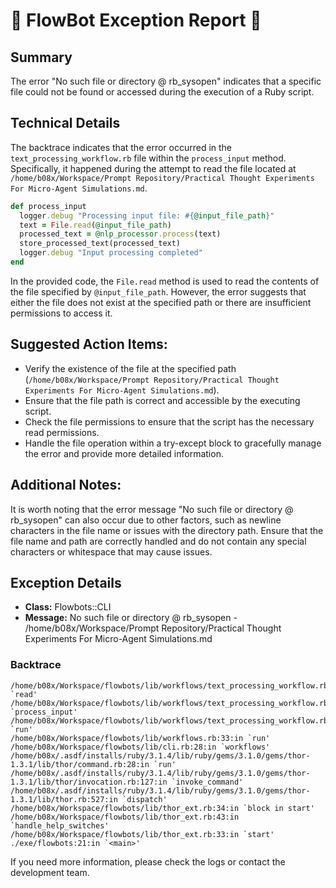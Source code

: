 # 🤖 FlowBot Exception Report 🤖


## Summary
The error "No such file or directory @ rb_sysopen" indicates that a specific file could not be found or accessed during the execution of a Ruby script.

## Technical Details
The backtrace indicates that the error occurred in the `text_processing_workflow.rb` file within the `process_input` method. Specifically, it happened during the attempt to read the file located at `/home/b08x/Workspace/Prompt Repository/Practical Thought Experiments For Micro-Agent Simulations.md`.

```ruby
def process_input
  logger.debug "Processing input file: #{@input_file_path}"
  text = File.read(@input_file_path)
  processed_text = @nlp_processor.process(text)
  store_processed_text(processed_text)
  logger.debug "Input processing completed"
end
```

In the provided code, the `File.read` method is used to read the contents of the file specified by `@input_file_path`. However, the error suggests that either the file does not exist at the specified path or there are insufficient permissions to access it.

## Suggested Action Items:
- Verify the existence of the file at the specified path (`/home/b08x/Workspace/Prompt Repository/Practical Thought Experiments For Micro-Agent Simulations.md`).
- Ensure that the file path is correct and accessible by the executing script.
- Check the file permissions to ensure that the script has the necessary read permissions.
- Handle the file operation within a try-except block to gracefully manage the error and provide more detailed information.

## Additional Notes:
It is worth noting that the error message "No such file or directory @ rb_sysopen" can also occur due to other factors, such as newline characters in the file name or issues with the directory path. Ensure that the file name and path are correctly handled and do not contain any special characters or whitespace that may cause issues.


## Exception Details

- **Class:** Flowbots::CLI
- **Message:** No such file or directory @ rb_sysopen - /home/b08x/Workspace/Prompt Repository/Practical Thought Experiments For Micro-Agent Simulations.md


### Backtrace

```
/home/b08x/Workspace/flowbots/lib/workflows/text_processing_workflow.rb:55:in `read'
/home/b08x/Workspace/flowbots/lib/workflows/text_processing_workflow.rb:55:in `process_input'
/home/b08x/Workspace/flowbots/lib/workflows/text_processing_workflow.rb:24:in `run'
/home/b08x/Workspace/flowbots/lib/workflows.rb:33:in `run'
/home/b08x/Workspace/flowbots/lib/cli.rb:28:in `workflows'
/home/b08x/.asdf/installs/ruby/3.1.4/lib/ruby/gems/3.1.0/gems/thor-1.3.1/lib/thor/command.rb:28:in `run'
/home/b08x/.asdf/installs/ruby/3.1.4/lib/ruby/gems/3.1.0/gems/thor-1.3.1/lib/thor/invocation.rb:127:in `invoke_command'
/home/b08x/.asdf/installs/ruby/3.1.4/lib/ruby/gems/3.1.0/gems/thor-1.3.1/lib/thor.rb:527:in `dispatch'
/home/b08x/Workspace/flowbots/lib/thor_ext.rb:34:in `block in start'
/home/b08x/Workspace/flowbots/lib/thor_ext.rb:43:in `handle_help_switches'
/home/b08x/Workspace/flowbots/lib/thor_ext.rb:33:in `start'
./exe/flowbots:21:in `<main>'
```

If you need more information, please check the logs or contact the development team.
